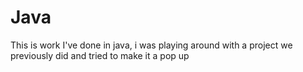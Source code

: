 # Java

This is work I've done in java, i was playing around with a project we previously did and tried to make it a pop up

